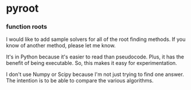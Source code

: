 # pyroot

### function roots

I would like to add sample solvers for all of the root finding methods.  If you know of another method, please let me know.

It's in Python because it's easier to read than pseudocode.  Plus, it has the benefit of being executable.  So, this makes it easy for experimentation.

I don't use Numpy or Scipy because I'm not just trying to find one answer.  The intention is to be able to compare the various algorithms.

